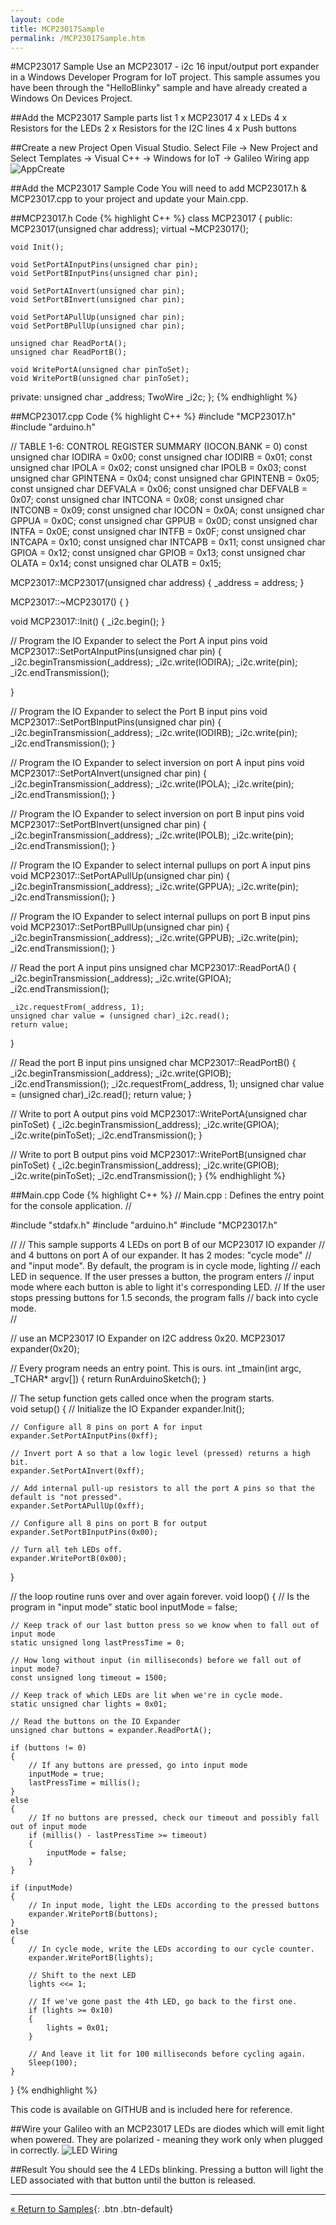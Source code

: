 ```yaml
---
layout: code
title: MCP23017Sample
permalink: /MCP23017Sample.htm
---
```


#MCP23017 Sample
Use an MCP23017 - i2c 16 input/output port expander in a Windows Developer Program for IoT project.  This sample assumes you have been through the "HelloBlinky" sample and have already created a Windows On Devices Project.

##Add the MCP23017 Sample parts list
1 x MCP23017
4 x LEDs
4 x Resistors for the LEDs
2 x Resistors for the I2C lines
4 x Push buttons 

##Create a new Project
Open Visual Studio. Select File -> New Project and Select Templates -> Visual C++ -> Windows for IoT -> Galileo Wiring app
![AppCreate](images/Nuget_AppCreate.png)

##Add the MCP23017 Sample Code
You will need to add MCP23017.h & MCP23017.cpp to your project and update your Main.cpp.

##MCP23017.h Code
{% highlight C++ %}
class MCP23017
{
public:
	MCP23017(unsigned char address);
	virtual ~MCP23017();

	void Init();

	void SetPortAInputPins(unsigned char pin);
	void SetPortBInputPins(unsigned char pin);

	void SetPortAInvert(unsigned char pin);
	void SetPortBInvert(unsigned char pin);

	void SetPortAPullUp(unsigned char pin);
	void SetPortBPullUp(unsigned char pin);

	unsigned char ReadPortA();
	unsigned char ReadPortB();

	void WritePortA(unsigned char pinToSet);
	void WritePortB(unsigned char pinToSet);

private:
	unsigned char _address;
	TwoWire _i2c;
};
{% endhighlight %}

##MCP23017.cpp Code
{% highlight C++ %}
#include "MCP23017.h"
#include "arduino.h"

// TABLE 1-6: CONTROL REGISTER SUMMARY (IOCON.BANK = 0)
const unsigned char IODIRA = 0x00;
const unsigned char IODIRB = 0x01;
const unsigned char IPOLA = 0x02;
const unsigned char IPOLB = 0x03;
const unsigned char GPINTENA = 0x04;
const unsigned char GPINTENB = 0x05;
const unsigned char DEFVALA = 0x06;
const unsigned char DEFVALB = 0x07;
const unsigned char INTCONA = 0x08;
const unsigned char INTCONB = 0x09;
const unsigned char IOCON = 0x0A;
const unsigned char GPPUA = 0x0C;
const unsigned char GPPUB = 0x0D;
const unsigned char INTFA = 0x0E;
const unsigned char INTFB = 0x0F;
const unsigned char INTCAPA = 0x10;
const unsigned char INTCAPB = 0x11;
const unsigned char GPIOA = 0x12;
const unsigned char GPIOB = 0x13;
const unsigned char OLATA = 0x14;
const unsigned char OLATB = 0x15;

MCP23017::MCP23017(unsigned char address)
{
	_address = address;
}

MCP23017::~MCP23017()
{
}

void MCP23017::Init()
{
	_i2c.begin();
}

// Program the IO Expander to select the Port A input pins
void MCP23017::SetPortAInputPins(unsigned char pin)
{
	_i2c.beginTransmission(_address);
	_i2c.write(IODIRA);
	_i2c.write(pin);
	_i2c.endTransmission();
	
}

// Program the IO Expander to select the Port B input pins
void MCP23017::SetPortBInputPins(unsigned char pin)
{
	_i2c.beginTransmission(_address);
	_i2c.write(IODIRB);
	_i2c.write(pin);
	_i2c.endTransmission();
}

// Program the IO Expander to select inversion on port A input pins
void MCP23017::SetPortAInvert(unsigned char pin)
{
	_i2c.beginTransmission(_address);
	_i2c.write(IPOLA);
	_i2c.write(pin);
	_i2c.endTransmission();
}

// Program the IO Expander to select inversion on port B input pins
void MCP23017::SetPortBInvert(unsigned char pin)
{
	_i2c.beginTransmission(_address);
	_i2c.write(IPOLB);
	_i2c.write(pin);
	_i2c.endTransmission();
}

// Program the IO Expander to select internal pullups on port A input pins
void MCP23017::SetPortAPullUp(unsigned char pin)
{
	_i2c.beginTransmission(_address);
	_i2c.write(GPPUA);
	_i2c.write(pin);
	_i2c.endTransmission();
}

// Program the IO Expander to select internal pullups on port B input pins
void MCP23017::SetPortBPullUp(unsigned char pin)
{
	_i2c.beginTransmission(_address);
	_i2c.write(GPPUB);
	_i2c.write(pin);
	_i2c.endTransmission();
}

// Read the port A input pins
unsigned char MCP23017::ReadPortA()
{
	_i2c.beginTransmission(_address);
	_i2c.write(GPIOA);
	_i2c.endTransmission();

	_i2c.requestFrom(_address, 1);
	unsigned char value = (unsigned char)_i2c.read();
	return value;
}

// Read the port B input pins
unsigned char MCP23017::ReadPortB()
{
	_i2c.beginTransmission(_address);
	_i2c.write(GPIOB);
	_i2c.endTransmission();
	_i2c.requestFrom(_address, 1);
	unsigned char value = (unsigned char)_i2c.read();
	return value;
}

// Write to port A output pins
void MCP23017::WritePortA(unsigned char pinToSet)
{
	_i2c.beginTransmission(_address);
	_i2c.write(GPIOA);
	_i2c.write(pinToSet);
	_i2c.endTransmission();
}

// Write to port B output pins
void MCP23017::WritePortB(unsigned char pinToSet)
{
	_i2c.beginTransmission(_address);
	_i2c.write(GPIOB);
	_i2c.write(pinToSet);
	_i2c.endTransmission();
}
{% endhighlight %}

##Main.cpp Code
{% highlight C++ %}
// Main.cpp : Defines the entry point for the console application.
//

#include "stdafx.h"
#include "arduino.h"
#include "MCP23017.h"

//
// This sample supports 4 LEDs on port B of our MCP23017 IO expander
// and 4 buttons on port A of our expander.  It has 2 modes: "cycle mode"
// and "input mode".  By default, the program is in cycle mode, lighting
// each LED in sequence.  If the user presses a button, the program enters
// input mode where each button is able to light it's corresponding LED.
// If the user stops pressing buttons for 1.5 seconds, the program falls
// back into cycle mode.  
//

// use an MCP23017 IO Expander on I2C address 0x20.
MCP23017 expander(0x20);

// Every program needs an entry point.  This is ours.
int _tmain(int argc, _TCHAR* argv[])
{
    return RunArduinoSketch();
}

// The setup function gets called once when the program starts.  
void setup()
{
	// Initialize the IO Expander
	expander.Init();

	// Configure all 8 pins on port A for input
	expander.SetPortAInputPins(0xff);

	// Invert port A so that a low logic level (pressed) returns a high bit.
	expander.SetPortAInvert(0xff);

	// Add internal pull-up resistors to all the port A pins so that the default is "not pressed".
	expander.SetPortAPullUp(0xff);

	// Configure all 8 pins on port B for output
	expander.SetPortBInputPins(0x00);

	// Turn all teh LEDs off.  
	expander.WritePortB(0x00);
}

// the loop routine runs over and over again forever.
void loop()
{
	// Is the program in "input mode"
	static bool inputMode = false;

	// Keep track of our last button press so we know when to fall out of input mode
	static unsigned long lastPressTime = 0;

	// How long without input (in milliseconds) before we fall out of input mode?
	const unsigned long timeout = 1500;

	// Keep track of which LEDs are lit when we're in cycle mode.
	static unsigned char lights = 0x01;

	// Read the buttons on the IO Expander
	unsigned char buttons = expander.ReadPortA();

	if (buttons != 0)
	{
		// If any buttons are pressed, go into input mode
		inputMode = true;
		lastPressTime = millis();
	}
	else
	{
		// If no buttons are pressed, check our timeout and possibly fall out of input mode
		if (millis() - lastPressTime >= timeout)
		{
			inputMode = false;
		}
	}

	if (inputMode)
	{
		// In input mode, light the LEDs according to the pressed buttons
		expander.WritePortB(buttons);
	}
	else
	{
		// In cycle mode, write the LEDs according to our cycle counter. 
		expander.WritePortB(lights);

		// Shift to the next LED 
		lights <<= 1;

		// If we've gone past the 4th LED, go back to the first one.
		if (lights >= 0x10)
		{
			lights = 0x01;
		}

		// And leave it lit for 100 milliseconds before cycling again.
		Sleep(100);
	}
}
{% endhighlight %}

This code is available on GITHUB and is included here for reference.

##Wire your Galileo with an MCP23017
LEDs are diodes which will emit light when powered. They are polarized - meaning they work only when plugged in correctly.
![LED Wiring](images/MCP23017Sample.png)


##Result
You should see the 4 LEDs blinking. Pressing a button will light the LED associated with that button until the button is released.

---
[&laquo; Return to Samples](SampleApps.htm){: .btn .btn-default} 


